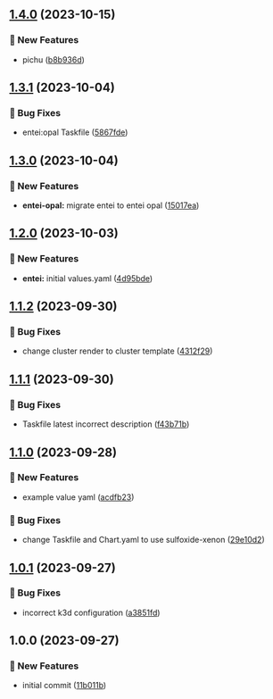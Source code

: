 ## [1.4.0](https://github.com/AtomiCloud/sulfoxide.xenon/compare/v1.3.1...v1.4.0) (2023-10-15)


### 🚀 New Features

* pichu ([b8b936d](https://github.com/AtomiCloud/sulfoxide.xenon/commit/b8b936dde780a8cf4ef537d30d1bf1e8cc94774a))

## [1.3.1](https://github.com/AtomiCloud/sulfoxide.xenon/compare/v1.3.0...v1.3.1) (2023-10-04)


### 🐛 Bug Fixes

* entei:opal Taskfile ([5867fde](https://github.com/AtomiCloud/sulfoxide.xenon/commit/5867fde86b3c1b9319fbdccfd0e824b10cb98a52))

## [1.3.0](https://github.com/AtomiCloud/sulfoxide.xenon/compare/v1.2.0...v1.3.0) (2023-10-04)


### 🚀 New Features

* **entei-opal:** migrate entei to entei opal ([15017ea](https://github.com/AtomiCloud/sulfoxide.xenon/commit/15017ea9cdfa8397c60f7db3b1ae19363b8ed792))

## [1.2.0](https://github.com/AtomiCloud/sulfoxide.xenon/compare/v1.1.2...v1.2.0) (2023-10-03)


### 🚀 New Features

* **entei:** initial values.yaml ([4d95bde](https://github.com/AtomiCloud/sulfoxide.xenon/commit/4d95bded69d56d7aca911456291886a1674c10ff))

## [1.1.2](https://github.com/AtomiCloud/sulfoxide.xenon/compare/v1.1.1...v1.1.2) (2023-09-30)


### 🐛 Bug Fixes

* change cluster render to cluster template ([4312f29](https://github.com/AtomiCloud/sulfoxide.xenon/commit/4312f293c516710b647ec713283a1b389b97e38a))

## [1.1.1](https://github.com/AtomiCloud/sulfoxide.xenon/compare/v1.1.0...v1.1.1) (2023-09-30)


### 🐛 Bug Fixes

* Taskfile latest incorrect description ([f43b71b](https://github.com/AtomiCloud/sulfoxide.xenon/commit/f43b71b39b02e1fcbe0be1cbbf24c4a1e5b9f3f8))

## [1.1.0](https://github.com/AtomiCloud/sulfoxide.xenon/compare/v1.0.1...v1.1.0) (2023-09-28)


### 🚀 New Features

* example value yaml ([acdfb23](https://github.com/AtomiCloud/sulfoxide.xenon/commit/acdfb23ee06c6304b98a0f1e5c17c0ba4b1d43a3))


### 🐛 Bug Fixes

* change Taskfile and Chart.yaml to use sulfoxide-xenon ([29e10d2](https://github.com/AtomiCloud/sulfoxide.xenon/commit/29e10d22b15b67a2ef92b2ad4d99a765b44d18d0))

## [1.0.1](https://github.com/AtomiCloud/sulfoxide.xenon/compare/v1.0.0...v1.0.1) (2023-09-27)


### 🐛 Bug Fixes

* incorrect k3d configuration ([a3851fd](https://github.com/AtomiCloud/sulfoxide.xenon/commit/a3851fdc2e6328a7926190e05390b7c07332bf9b))

## 1.0.0 (2023-09-27)


### 🚀 New Features

* initial commit ([11b011b](https://github.com/AtomiCloud/sulfoxide.xenon/commit/11b011b5665220a8047369e27c344ebb3e117da9))
